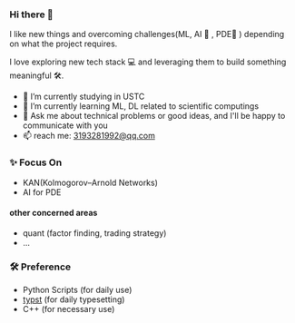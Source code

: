 ### Hi there 👋

I like new things and overcoming challenges(ML, AI 🤖 , PDE📄 ) depending on what the project requires.

I love exploring new tech stack 💻 and leveraging them to build something meaningful 🛠️.

- 🔭 I’m currently studying in USTC
- 🌱 I’m currently learning ML, DL related to scientific computings 
- 🤔 Ask me about technical problems or good ideas, and I'll be happy to communicate with you
- 📫 reach me: 3193281992@qq.com

<!-- ### 👉 New Projects -->

### ✨  Focus On

- KAN(Kolmogorov–Arnold Networks)
- AI for PDE

#### other concerned areas
- quant (factor finding, trading strategy)
- ...

### 🛠  Preference 

- Python Scripts (for daily use)
- [typst](https://typst.app/) (for daily typesetting)
- C++ (for necessary use)

